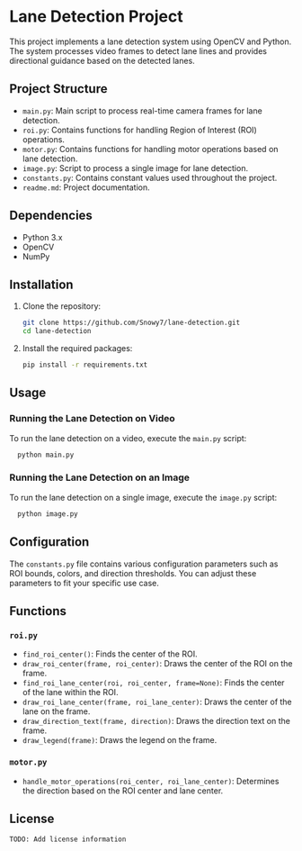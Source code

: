 ﻿# Lane Detection Project

This project implements a lane detection system using OpenCV and Python. The system processes video frames to detect lane lines and provides directional guidance based on the detected lanes.

## Project Structure

- `main.py`: Main script to process real-time camera frames for lane detection.
- `roi.py`: Contains functions for handling Region of Interest (ROI) operations.
- `motor.py`: Contains functions for handling motor operations based on lane detection.
- `image.py`: Script to process a single image for lane detection.
- `constants.py`: Contains constant values used throughout the project.
- `readme.md`: Project documentation.

## Dependencies

- Python 3.x
- OpenCV
- NumPy

## Installation

1. Clone the repository:
    ```sh
    git clone https://github.com/Snowy7/lane-detection.git
    cd lane-detection
    ```

2. Install the required packages:
    ```sh
    pip install -r requirements.txt
    ```

## Usage

### Running the Lane Detection on Video

To run the lane detection on a video, execute the `main.py` script:
```sh
  python main.py
```

### Running the Lane Detection on an Image

To run the lane detection on a single image, execute the `image.py` script:
```sh
  python image.py
```

## Configuration

The `constants.py` file contains various configuration parameters such as ROI bounds, colors, and direction thresholds. You can adjust these parameters to fit your specific use case.

## Functions

### `roi.py`

- `find_roi_center()`: Finds the center of the ROI.
- `draw_roi_center(frame, roi_center)`: Draws the center of the ROI on the frame.
- `find_roi_lane_center(roi, roi_center, frame=None)`: Finds the center of the lane within the ROI.
- `draw_roi_lane_center(frame, roi_lane_center)`: Draws the center of the lane on the frame.
- `draw_direction_text(frame, direction)`: Draws the direction text on the frame.
- `draw_legend(frame)`: Draws the legend on the frame.

### `motor.py`

- `handle_motor_operations(roi_center, roi_lane_center)`: Determines the direction based on the ROI center and lane center.

## License

```TODO: Add license information ```